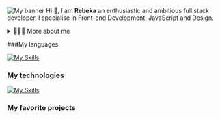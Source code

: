 ![My banner](https://i.imgur.com/LypfLp8.png)
Hi 👋, I am **Rebeka** an enthusiastic and ambitious full stack developer. I specialise in Front-end Development, JavaScript and Design.
<details>
<summary>👱🏻‍♀️ More about me</summary>
- 🔭 I’m currently on a journey to build **great** things

- 🌱 I’m currently learning **everything** 🤓
  
- 👩🏼‍💻 All of my projects will be soon available on my portfolio
</details>

###My languages

[![My Skills](https://skillicons.dev/icons?i=html,cs,js&theme=dark)](https://skillicons.dev)

### My technologies

[![My Skills](https://skillicons.dev/icons?i=bootstrap,tailwind,react,express,mongodb,firebase,notion&theme=dark)](https://skillicons.dev)

### My favorite projects

[![]()]()
